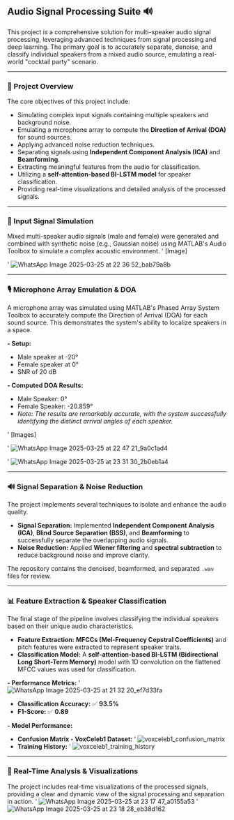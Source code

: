 ## Audio Signal Processing Suite 🔊

This project is a comprehensive solution for multi-speaker audio signal processing, leveraging advanced techniques from signal processing and deep learning. The primary goal is to accurately separate, denoise, and classify individual speakers from a mixed audio source, emulating a real-world "cocktail party" scenario.

-----

### 🎯 Project Overview

The core objectives of this project include:

  * Simulating complex input signals containing multiple speakers and background noise.
  * Emulating a microphone array to compute the **Direction of Arrival (DOA)** for sound sources.
  * Applying advanced noise reduction techniques.
  * Separating signals using **Independent Component Analysis (ICA)** and **Beamforming**.
  * Extracting meaningful features from the audio for classification.
  * Utilizing a **self-attention-based BI-LSTM model** for speaker classification.
  * Providing real-time visualizations and detailed analysis of the processed signals.

-----

### 🎵 Input Signal Simulation

Mixed multi-speaker audio signals (male and female) were generated and combined with synthetic noise (e.g., Gaussian noise) using MATLAB's Audio Toolbox to simulate a complex acoustic environment.
' [Image]

' ![WhatsApp Image 2025-03-25 at 22 36 52_bab79a8b](https://github.com/user-attachments/assets/6a5454fa-53c1-4661-9f5d-858262d42452)

-----

### 🎙️ Microphone Array Emulation & DOA

A microphone array was simulated using MATLAB's Phased Array System Toolbox to accurately compute the Direction of Arrival (DOA) for each sound source. This demonstrates the system's ability to localize speakers in a space.

**- Setup:**

  * Male speaker at -20°
  * Female speaker at 0°
  * SNR of 20 dB

**- Computed DOA Results:**

  * Male Speaker: 0°
  * Female Speaker: -20.859°
  * *Note: The results are remarkably accurate, with the system successfully identifying the distinct arrival angles of each speaker.*

' [Images]

' ![WhatsApp Image 2025-03-25 at 22 47 21_9a0c1ad4](https://github.com/user-attachments/assets/812fd0bd-2cae-47e8-8390-8060542c05f9)

' ![WhatsApp Image 2025-03-25 at 23 31 30_2b0eb1a4](https://github.com/user-attachments/assets/27c74867-c917-4f25-b4a9-d6cb62ab2b9e)

-----

### 🔊 Signal Separation & Noise Reduction

The project implements several techniques to isolate and enhance the audio quality.

  * **Signal Separation:** Implemented **Independent Component Analysis (ICA)**, **Blind Source Separation (BSS)**, and **Beamforming** to successfully separate the overlapping audio signals.
  * **Noise Reduction:** Applied **Wiener filtering** and **spectral subtraction** to reduce background noise and improve clarity.

The repository contains the denoised, beamformed, and separated `.wav` files for review.

-----

### 📊 Feature Extraction & Speaker Classification

The final stage of the pipeline involves classifying the individual speakers based on their unique audio characteristics.

  * **Feature Extraction:** **MFCCs (Mel-Frequency Cepstral Coefficients)** and pitch features were extracted to represent speaker traits.
  * **Classification Model:** A **self-attention-based BI-LSTM (Bidirectional Long Short-Term Memory)** model with 1D convolution on the flattened MFCC values was used for classification.

**- Performance Metrics:**
' ![WhatsApp Image 2025-03-25 at 21 32 20_ef7d33fa](https://github.com/user-attachments/assets/8ca077a8-6cf1-45f0-940e-8cd6ee09e1cc)
  * **Classification Accuracy:** ✅ **93.5%**
  * **F1-Score:** ✅ **0.89**

**- Model Performance:**

  * **Confusion Matrix - VoxCeleb1 Dataset:** 
' ![voxceleb1_confusion_matrix](https://github.com/user-attachments/assets/16f6b8f5-1b6f-4e4f-b85b-c11dd5e5815c)
  * **Training History:** 
' ![voxceleb1_training_history](https://github.com/user-attachments/assets/93cc4297-dde0-4244-af56-2d7cce3067d7)

-----

### 📡 Real-Time Analysis & Visualizations

The project includes real-time visualizations of the processed signals, providing a clear and dynamic view of the signal processing and separation in action.
' ![WhatsApp Image 2025-03-25 at 23 17 47_a0155a53](https://github.com/user-attachments/assets/672efe71-f176-4362-8fd0-7b444af1976a)
' ![WhatsApp Image 2025-03-25 at 23 18 28_eb38d162](https://github.com/user-attachments/assets/5bbe28b5-b302-4dc1-83fc-a1bafe419f23)
